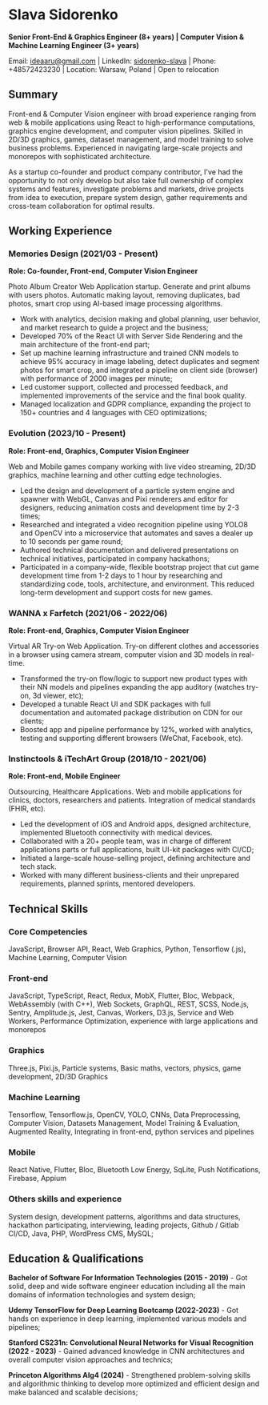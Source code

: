 # Slava Sidorenko

**Senior Front-End & Graphics Engineer (8+ years) | Computer Vision & Machine Learning Engineer (3+ years)**

Email: ideaaru@gmail.com | LinkedIn: [sidorenko-slava](https://www.linkedin.com/in/sidorenko-slava/) | Phone: +48572423230 | Location: Warsaw, Poland | Open to relocation

## Summary

Front-end & Computer Vision engineer with broad experience ranging from web & mobile applications using React to high-performance computations, graphics engine development, and computer vision pipelines. Skilled in 2D/3D graphics, games, dataset management, and model training to solve business problems. Experienced in navigating large-scale projects and monorepos with sophisticated architecture. 

As a startup co-founder and product company contributor, I've had the opportunity to not only develop but also take full ownership of complex systems and features, investigate problems and markets, drive projects from idea to execution, prepare system design, gather requirements and cross-team collaboration for optimal results.

## Working Experience

### Memories Design (2021/03 - Present)

**Role: Co-founder, Front-end, Computer Vision Engineer**

Photo Album Creator Web Application startup. Generate and print albums with users photos. Automatic making layout, removing duplicates, bad photos, smart crop using AI-based image processing algorithms.

* Work with analytics, decision making and global planning, user behavior, and market research to guide a project and the business;
* Developed 70% of the React UI with Server Side Rendering and the main architecture of the front-end part;
* Set up machine learning infrastructure and trained CNN models to achieve 95% accuracy in image labeling, detect duplicates and segment photos for smart crop, and integrated a pipeline on client side (browser) with performance of 2000 images per minute;
* Led customer support, collected and processed feedback, and implemented improvements of the service and the final book quality.
* Managed localization and GDPR compliance, expanding the project to 150+ countries and 4 languages with CEO optimizations;

### Evolution (2023/10 - Present)

**Role: Front-end, Graphics, Computer Vision Engineer**

Web and Mobile games company working with live video streaming, 2D/3D graphics, machine learning and other cutting edge technologies.

* Led the design and development of a particle system engine and spawner with WebGL, Canvas and Pixi renderers and editor for designers, reducing animation costs and development time by 2-3 times;
* Researched and integrated a video recognition pipeline using YOLO8 and OpenCV into a microservice that automates and saves a dealer up to 10 seconds per game round;
* Authored technical documentation and delivered presentations on technical initiatives, participated in company hackathons;
* Participated in a company-wide, flexible bootstrap project that cut game development time from 1-2 days to 1 hour by researching and standardizing code, tools, architecture, and environment. This reduced long-term development and support costs for new games.

### WANNA x Farfetch (2021/06 - 2022/06)

**Role: Front-end, Graphics, Computer Vision Engineer**

Virtual AR Try-on Web Application. Try-on different clothes and accessories in a browser using camera stream, computer vision and 3D models in real-time.

* Transformed the try-on flow/logic to support new product types with their NN models and pipelines expanding the app auditory (watches try-on, 3d viewer, etc);
* Developed a tunable React UI and SDK packages with full documentation and automated package distribution on CDN for our clients;
* Boosted app and pipeline performance by 12%, worked with analytics, testing and supporting different browsers (WeChat, Facebook, etc).

### Instinctools & iTechArt Group (2018/10 - 2021/06)

**Role: Front-end, Mobile Engineer**

Outsourcing, Healthcare Applications. Web and mobile applications for clinics, doctors, researchers and patients. Integration of medical standards (FHIR, etc).

* Led the development of iOS and Android apps, designed architecture, implemented Bluetooth connectivity with medical devices.
* Collaborated with a 20+ people team, was in charge of different applications parts or full applications, built UI-kit packages with CI/CD;
* Initiated a large-scale house-selling project, defining architecture and tech stack.
* Worked with many different business-clients and their unprepared requirements, planned sprints, mentored developers.

## Technical Skills

### Core Competencies

JavaScript, Browser API, React, Web Graphics, Python, Tensorflow (.js), Machine Learning, Computer Vision

### Front-end

JavaScript, TypeScript, React, Redux, MobX, Flutter, Bloc, Webpack, WebAssembly (with C++), Web Sockets, GraphQL, REST, SCSS, Node.js, Sentry, Amplitude.js, Jest, Canvas, Workers, D3.js, Service and Web Workers, Performance Optimization, experience with large applications and monorepos

### Graphics

Three.js, Pixi.js, Particle systems, Basic maths, vectors, physics, game development, 2D/3D Graphics

### Machine Learning

Tensorflow, Tensorflow.js, OpenCV, YOLO, CNNs, Data Preprocessing, Computer Vision, Datasets Management, Model Training & Evaluation, Augmented Reality, Integrating in front-end, python services and pipelines

### Mobile

React Native, Flutter, Bloc, Bluetooth Low Energy, SqLite, Push Notifications, Firebase, Appium

### Others skills and experience

System design, development patterns, algorithms and data structures, hackathon participating, interviewing, leading projects, Github / Gitlab CI/CD, Java, PHP, WordPress CMS, MySQL;

## Education & Qualifications

**Bachelor of Software For Information Technologies (2015 - 2019)** - Got solid, deep and wide software engineer education including all the main domains of information technologies and system design;

**Udemy TensorFlow for Deep Learning Bootcamp (2022-2023)** - Got hands on experience in deep learning, implemented various models and pipelines;

**Stanford CS231n: Convolutional Neural Networks for Visual Recognition (2022 - 2023)** - Gained advanced knowledge in CNN architectures and overall computer vision approaches and technics;

**Princeton Algorithms Alg4 (2024)** - Strengthened problem-solving skills and algorithmic thinking to develop more optimized and efficient design and make balanced and scalable decisions;
